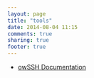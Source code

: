 ```yaml
---
layout: page
title: "tools"
date: 2014-08-04 11:15
comments: true
sharing: true
footer: true
---
```


- [owSSH Documentation](owssh/index.html)
